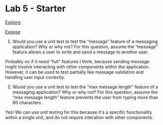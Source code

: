 # Lab 5 - Starter

[Explore](https://jayden789.github.io/Lab5_Starter/explore.html)


[Expose](https://jayden789.github.io/Lab5_Starter/explore.html)


1. Would you use a unit test to test the “message” feature of a messaging application? Why or why not? For this question, assume the “message” feature allows a user to write and send a message to another user.


Probably no if it need "full" features I think, because sending message might involve interacting with other components within the application. However, it can be used to test partially like message validation and handling user input correctly.

2. Would you use a unit test to test the “max message length” feature of a messaging application? Why or why not? For this question, assume the “max message length” feature prevents the user from typing more than 80 characters.


Yes! We can use unit testing for this because it's a specific functionality within a single unit, and do not require interation with other components.


